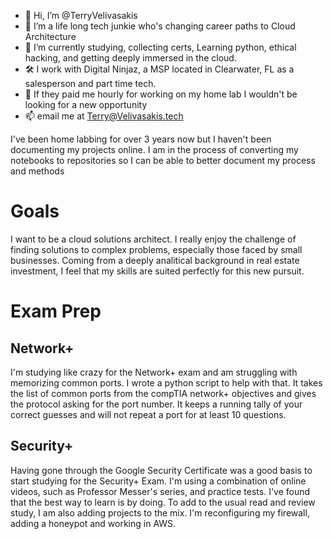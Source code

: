 - 👋 Hi, I’m @TerryVelivasakis
- 👀 I’m a life long tech junkie who's changing career paths to Cloud Architecture
- 🌱 I’m currently studying, collecting certs, Learning python, ethical hacking, and getting deeply immersed in the cloud.
- 🛠️ I work with Digital Ninjaz, a MSP located in Clearwater, FL as a salesperson and part time tech.
- 💞️ If they paid me hourly for working on my home lab I wouldn't be looking for a new opportunity
- 📫 email me at Terry@Velivasakis.tech

<!---
TerryVelivasakis/TerryVelivasakis is a ✨ special ✨ repository because its `README.md` (this file) appears on your GitHub profile.
You can click the Preview link to take a look at your changes.
--->
I've been home labbing for over 3 years now but I haven't been documenting my projects online.  I am in the process of converting my notebooks to repositories so I can be able to better document my process and methods

# Goals

I want to be a cloud solutions architect.  I really enjoy the challenge of finding solutions to complex problems, especially those faced by small businesses.  Coming from a deeply analitical background in real estate investment, I feel that my skills are suited perfectly for this new pursuit.  


# Exam Prep

## Network+

I'm studying like crazy for the Network+ exam and am struggling with memorizing common ports.  I wrote a python script to help with that.  It takes the list of common ports from the compTIA network+ objectives and gives the protocol asking for the port number.  It keeps a running tally of your correct guesses and will not repeat a port for at least 10 questions.


## Security+

Having gone through the Google Security Certificate was a good basis to start studying for the Security+ Exam.  I'm using a combination of online videos, such as Professor Messer's series, and practice tests.  I've found that the best way to learn is by doing.  To add to the usual read and review study, I am also adding projects to the mix.  I'm reconfiguring my firewall, adding a honeypot and working in AWS.